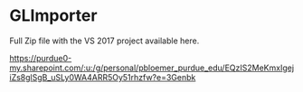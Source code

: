 # GLImporter

Full Zip file with the VS 2017 project available here.

https://purdue0-my.sharepoint.com/:u:/g/personal/pbloemer_purdue_edu/EQzIS2MeKmxIgejiZs8glSgB_uSLy0WA4ARR5Oy51rhzfw?e=3Genbk
